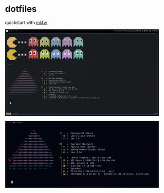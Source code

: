 # dotfiles

quickstart with [ml4w](https://github.com/mylinuxforwork/dotfiles/wiki)

![terminal view](./assets/terminal.jpg)

![system info](./assets/fastfetch.jpg)
